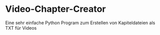 # Video-Chapter-Creator
Eine sehr einfache Python Program zum Erstellen von Kapiteldateien als TXT für Videos
